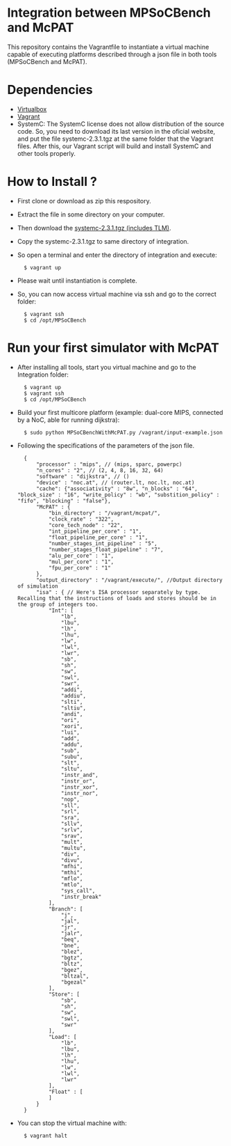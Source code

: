 Integration between MPSoCBench and McPAT 
========================================

This repository contains the Vagrantfile to instantiate a virtual machine capable of executing platforms described through a json file in both tools (MPSoCBench and McPAT).

Dependencies
============

- [Virtualbox](https://www.virtualbox.org/wiki/Downloads)
- [Vagrant](http://www.vagrantup.com/downloads.html)
- SystemC: The SystemC license does not allow distribution of the source code. So, you need to download its last version in the oficial website, and put the file systemc-2.3.1.tgz at the same folder that the Vagrant files. After this, our Vagrant script will build and install SystemC and other tools properly.


How to Install ?
================

- First clone or download as zip this respository.
- Extract the file in some directory on your computer.
- Then download the  [systemc-2.3.1.tgz (includes TLM)](http://www.accellera.org/downloads/standards/systemc).
- Copy the systemc-2.3.1.tgz to same directory of integration.
- So open a terminal and enter the directory of integration and execute:

		$ vagrant up

- Please wait until instantiation is complete.
- So, you can now access virtual machine via ssh and go to the correct folder:

		$ vagrant ssh
		$ cd /opt/MPSoCBench

Run your first simulator with McPAT
========================

- After installing all tools, start you virtual machine and go to the Integration folder:

		$ vagrant up
		$ vagrant ssh
		$ cd /opt/MPSoCBench

- Build your first multicore platform (example: dual-core MIPS, connected by a NoC, able for running dijkstra):

		$ sudo python MPSoCBenchWithMcPAT.py /vagrant/input-example.json

- Following the specifications of the parameters of the json file.

		{
			"processor" : "mips", // (mips, sparc, powerpc)
			"n_cores" : "2", // (2, 4, 8, 16, 32, 64)
			"software" : "dijkstra", // ()
			"device" : "noc.at", // (router.lt, noc.lt, noc.at)
			"cache": {"associativity" : "8w", "n_blocks" : "64", "block_size" : "16", "write_policy" : "wb", "substition_policy" : "fifo", "blocking" : "false"},
			"McPAT" : {
				"bin_directory" : "/vagrant/mcpat/",
				"clock_rate" : "322",
				"core_tech_node" : "22",
				"int_pipeline_per_core" : "1",
				"float_pipeline_per_core" : "1",
				"number_stages_int_pipeline" : "5",
				"number_stages_float_pipeline" : "7",
				"alu_per_core" : "1",
				"mul_per_core" : "1",
				"fpu_per_core" : "1"
			},
			"output_directory" : "/vagrant/execute/", //Output directory of simulation
			"isa" : { // Here's ISA processor separately by type. Recalling that the instructions of loads and stores should be in the group of integers too.
			    "Int": [
			        "lb",
			        "lbu",
			        "lh",
			        "lhu",
			        "lw",
			        "lwl",
			        "lwr",
			        "sb",
			        "sh",
			        "sw",
			        "swl",
			        "swr",
			        "addi",
			        "addiu",
			        "slti",
			        "sltiu",
			        "andi",
			        "ori",
			        "xori",
			        "lui",
			        "add",
			        "addu",
			        "sub",
			        "subu",
			        "slt",
			        "sltu",
			        "instr_and",
			        "instr_or",
			        "instr_xor",
			        "instr_nor",
			        "nop",
			        "sll",
			        "srl",
			        "sra",
			        "sllv",
			        "srlv",
			        "srav",
			        "mult",
			        "multu",
			        "div",
			        "divu",
			        "mfhi",
			        "mthi",
			        "mflo",
			        "mtlo",
			        "sys_call",
			        "instr_break"
			    ],
			    "Branch": [
			        "j",
			        "jal",
			        "jr",
			        "jalr",
			        "beq",
			        "bne",
			        "blez",
			        "bgtz",
			        "bltz",
			        "bgez",
			        "bltzal",
			        "bgezal"
			    ],
			    "Store": [
			        "sb",
			        "sh",
			        "sw",
			        "swl",
			        "swr"
			    ],
			    "Load": [
			        "lb",
			        "lbu",
			        "lh",
			        "lhu",
			        "lw",
			        "lwl",
			        "lwr"
			    ],
			    "Float" : [
			    ]
			}
		}


- You can stop the virtual machine with:
	
		$ vagrant halt